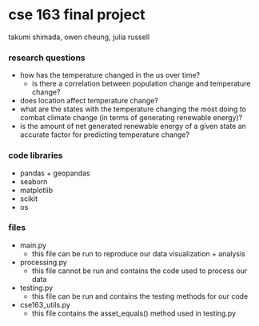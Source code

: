 # cse 163 final project
takumi shimada, owen cheung, julia russell
### research questions
- how has the temperature changed in the us over time?
  - is there a correlation between population change and temperature change?
- does location affect temperature change?
- what are the states with the temperature changing the most doing to combat climate change (in terms of generating renewable energy)?
- is the amount of net generated renewable energy of a given state an accurate factor for predicting temperature change?
### code libraries
- pandas + geopandas
- seaborn
- matplotlib
- scikit
- os
### files
- main.py
  - this file can be run to reproduce our data visualization + analysis
- processing.py
  - this file cannot be run and contains the code used to process our data
- testing.py
  - this file can be run and contains the testing methods for our code
- cse163_utils.py
  - this file contains the asset_equals() method used in testing.py